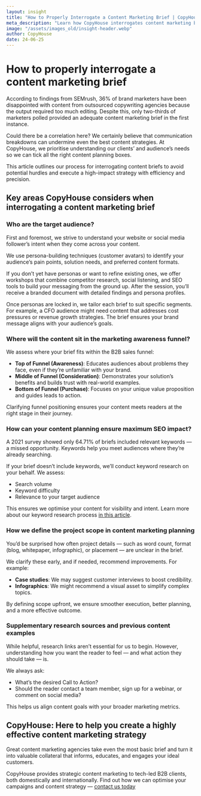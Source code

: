 ```yaml
---
layout: insight
title: "How to Properly Interrogate a Content Marketing Brief | CopyHouse"
meta_description: "Learn how CopyHouse interrogates content marketing briefs to ensure effective collaboration, audience alignment, SEO optimisation, and strategic content delivery."
image: "/assets/images_old/insight-header.webp"
author: CopyHouse
date: 24-06-25
---
```


# How to properly interrogate a content marketing brief

According to findings from SEMrush, 36% of brand marketers have been disappointed with content from outsourced copywriting agencies because the output required too much editing. Despite this, only two-thirds of marketers polled provided an adequate content marketing brief in the first instance.

Could there be a correlation here? We certainly believe that communication breakdowns can undermine even the best content strategies. At CopyHouse, we prioritise understanding our clients’ and audience’s needs so we can tick all the right content planning boxes.

This article outlines our process for interrogating content briefs to avoid potential hurdles and execute a high-impact strategy with efficiency and precision.

## Key areas CopyHouse considers when interrogating a content marketing brief

### Who are the target audience?

First and foremost, we strive to understand your website or social media follower’s intent when they come across your content.

We use persona-building techniques (customer avatars) to identify your audience’s pain points, solution needs, and preferred content formats.

If you don’t yet have personas or want to refine existing ones, we offer workshops that combine competitor research, social listening, and SEO tools to build your messaging from the ground up. After the session, you’ll receive a branded document with detailed findings and persona profiles.

Once personas are locked in, we tailor each brief to suit specific segments. For example, a CFO audience might need content that addresses cost pressures or revenue growth strategies. The brief ensures your brand message aligns with your audience’s goals.

### Where will the content sit in the marketing awareness funnel?

We assess where your brief fits within the B2B sales funnel:

- **Top of Funnel (Awareness)**: Educates audiences about problems they face, even if they’re unfamiliar with your brand.
- **Middle of Funnel (Consideration)**: Demonstrates your solution’s benefits and builds trust with real-world examples.
- **Bottom of Funnel (Purchase)**: Focuses on your unique value proposition and guides leads to action.

Clarifying funnel positioning ensures your content meets readers at the right stage in their journey.

### How can your content planning ensure maximum SEO impact?

A 2021 survey showed only 64.71% of briefs included relevant keywords — a missed opportunity. Keywords help you meet audiences where they’re already searching.

If your brief doesn’t include keywords, we’ll conduct keyword research on your behalf. We assess:

- Search volume
- Keyword difficulty
- Relevance to your target audience

This ensures we optimise your content for visibility and intent. Learn more about our keyword research process [in this article](#).

### How we define the project scope in content marketing planning

You’d be surprised how often project details — such as word count, format (blog, whitepaper, infographic), or placement — are unclear in the brief.

We clarify these early, and if needed, recommend improvements. For example:

- **Case studies**: We may suggest customer interviews to boost credibility.
- **Infographics**: We might recommend a visual asset to simplify complex topics.

By defining scope upfront, we ensure smoother execution, better planning, and a more effective outcome.

### Supplementary research sources and previous content examples

While helpful, research links aren’t essential for us to begin. However, understanding how you want the reader to feel — and what action they should take — is.

We always ask:

- What’s the desired Call to Action?
- Should the reader contact a team member, sign up for a webinar, or comment on social media?

This helps us align content goals with your broader marketing metrics.

## CopyHouse: Here to help you create a highly effective content marketing strategy

Great content marketing agencies take even the most basic brief and turn it into valuable collateral that informs, educates, and engages your ideal customers.

CopyHouse provides strategic content marketing to tech-led B2B clients, both domestically and internationally. Find out how we can optimise your campaigns and content strategy — 
[contact us today](https://www.copyhouse.io/contact)
